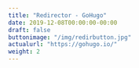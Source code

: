 ```yaml
---
title: "Redirector - GoHugo"
date: 2019-12-08T00:00:00-00:00
draft: false
buttonimage: "/img/redirbutton.jpg"
actualurl: "https://gohugo.io/"
weight: 2
---
```


